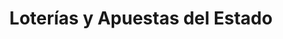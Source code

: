 ---
title: "Loterías y Apuestas del Estado"
url: /salamanca/loterias-y-apuestas-del-estado/
shop: Lotterie
---